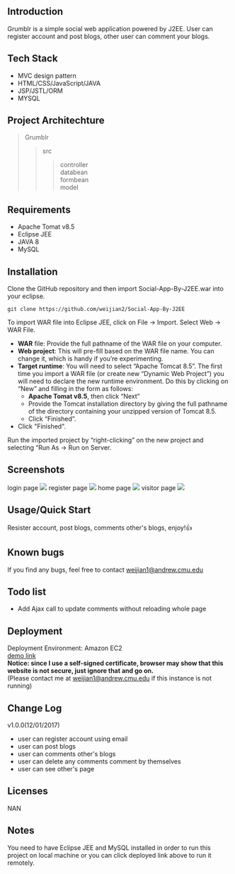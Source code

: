 ## Introduction
Grumblr is a simple social web application powered by J2EE. User can register account and post blogs, other user can comment your blogs.

## Tech Stack
* MVC design pattern
* HTML/CSS/JavaScript/JAVA
* JSP/JSTL/ORM
* MYSQL

## Project Architechture
> Grumblr
>> src
>>> controller<br>
>>> databean<br>
>>> formbean<br>
>>> model<br>

## Requirements
* Apache Tomat v8.5
* Eclipse JEE
* JAVA 8
* MySQL

## Installation
Clone the GitHub repository and then import Social-App-By-J2EE.war into your eclipse.

```
git clone https://github.com/weijian2/Social-App-By-J2EE
```
To import WAR file into Eclipse JEE, click on File -> Import. Select Web -> WAR File.
* **WAR** file: Provide the full pathname of the WAR file on your computer.
* **Web project**: This will pre-fill based on the WAR file name. You can change it, which is handy if
you’re experimenting.
* **Target runtime**: You will need to select “Apache Tomcat 8.5”. The first time you import a WAR
file (or create new “Dynamic Web Project”) you will need to declare the new runtime environment. Do this by clicking on “New” and filling in the form as follows:
	* **Apache Tomat v8.5**, then click “Next”
	* Provide the Tomcat installation directory by giving the full pathname of the directory
containing your unzipped version of Tomcat 8.5.
	* Click “Finished”.
* Click "Finished".

Run the imported project by “right-clicking” on the new project and selecting “Run As -> Run on Server.

## Screenshots
login page
![](https://github.com/weijian2/Social-App-By-J2EE/raw/master/demoPics/login.png)
register page
![](https://github.com/weijian2/Social-App-By-J2EE/raw/master/demoPics/register.png)
home page
![](https://github.com/weijian2/Social-App-By-J2EE/raw/master/demoPics/HomePage.png)
visitor page
![](https://github.com/weijian2/Social-App-By-J2EE/raw/master/demoPics/VisitorPage.png)

## Usage/Quick Start
Resister account, post blogs, comments other's blogs, enjoy!:+1:

## Known bugs
If you find any bugs, feel free to contact weijian1@andrew.cmu.edu

## Todo list
* Add Ajax call to update comments without reloading whole page

## Deployment
Deployment Environment: Amazon EC2 <br>
[demo link](https://54.214.127.64/Social-App-By-J2EE) <br>
**Notice: since I use a self-signed certificate, browser may show that this website is not secure, just ignore that and go on.** <br>
(Please contact me at weijian1@andrew.cmu.edu if this instance is not running)

## Change Log
v1.0.0(12/01/2017)<br>
* user can register account using email
* user can post blogs
* user can comments other's blogs
* user can delete any comments comment by themselves
* user can see other's page

## Licenses
NAN

## Notes
You need to have Eclipse JEE and MySQL installed in order to run this project on local machine or you can click deployed link above to run it remotely.

